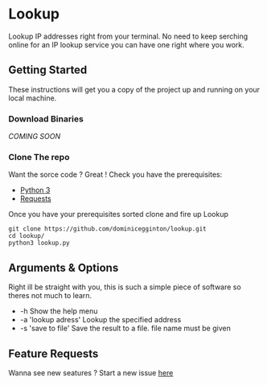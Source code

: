 # Lookup

Lookup IP addresses right from your terminal. No need to keep serching online for an IP lookup service you can have one right where you work. 

## Getting Started

These instructions will get you a copy of the project up and running on your local machine.

### Download Binaries

*COMING SOON*

### Clone The repo

Want the sorce code ? Great ! Check you have the prerequisites: 

- [Python 3](https://www.python.org/)
- [Requests](http://docs.python-requests.org/en/master/)

Once you have your prerequisites sorted clone and fire up Lookup

```
git clone https://github.com/dominicegginton/lookup.git
cd lookup/
python3 lookup.py
```
## Arguments & Options

Right ill be straight with you, this is such a simple piece of software so theres not much to learn.

- -h Show the help menu
- -a 'lookup adress' Lookup the specified address
- -s 'save to file' Save the result to a file. file name must be given

## Feature Requests

Wanna see new seatures ? Start a new issue [here](https://github.com/dominicegginton/lookup/issues)